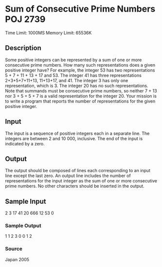 # Sum of Consecutive Prime Numbers POJ 2739

Time Limit: 1000MS
Memory Limit: 65536K

## Description

Some positive integers can be represented by a sum of one or more consecutive prime numbers. How many such representations does a given positive integer have? For example, the integer 53 has two representations 5 + 7 + 11 + 13 + 17 and 53. The integer 41 has three representations 2+3+5+7+11+13, 11+13+17, and 41. The integer 3 has only one representation, which is 3. The integer 20 has no such representations. Note that summands must be consecutive prime
numbers, so neither 7 + 13 nor 3 + 5 + 5 + 7 is a valid representation for the integer 20.
Your mission is to write a program that reports the number of representations for the given positive integer.

## Input

The input is a sequence of positive integers each in a separate line. The integers are between 2 and 10 000, inclusive. The end of the input is indicated by a zero.

## Output

The output should be composed of lines each corresponding to an input line except the last zero. An output line includes the number of representations for the input integer as the sum of one or more consecutive prime numbers. No other characters should be inserted in the output.

## Sample Input

2
3
17
41
20
666
12
53
0

### Sample Output

1
1
2
3
0
0
1
2

### Source

Japan 2005
